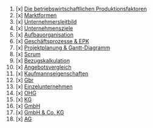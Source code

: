 
1. [x]  [Die betriebswirtschaftlichen Produktionsfaktoren](Die_betriebswirtschaftlichen_Produktionsfaktoren.md)
2. [x]  [Marktformen](Marktformen.md)
3. [x] [Unternehmersleitbild](Leitbild.md)
4. [x] [Unternehmensziele](Ziele.md)
5. [x] [Aufbauorganisation](Aufbauorganisation.md)
6. [x] [Geschäftsprozesse & EPK](Geschäftsprozesse&EPK.md)
7. [x] [Projektplanung & Gantt-Diagramm](Projektplanung&Gantt-Diagramm.md) 
8. [x] [Scrum](Scrum.md)
9. [x] [Bezugskalkulation](Bezugskalkulation.md)
10. [x] [Angebotsvergleich](Angebotsvergleich.md)
11. [x] [Kaufmannseigenschaften](Kaufmannseigenschaften.md)
12. [x] [Gbr](Gbr.md)
13. [x] [Einzelunternehmen](Einzelunternehmen.md)
14. [x] [OHG](OHG.md)
15. [x] [KG](KG.md)
16. [x] [GmbH](GmbH.md)
17. [x] [GmbH & Co. KG](GmbH_&_Co._KG.md)
18. [x] [AG](AG.md)